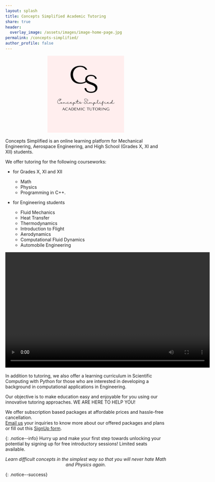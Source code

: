 ```yaml
---
layout: splash
title: Concepts Simplified Academic Tutoring
share: true
header:
  overlay_image: /assets/images/image-home-page.jpg
permalink: /concepts-simplified/
author_profile: false
---
```


<center><img src="/assets/images/Concepts-Simplified.png" alt="logo" width="240" height="240"></center>  


Concepts Simplified is an online learning platform for Mechanical Engineering, Aerospace Engineering, and High School (Grades X, XI and XII) students.

We offer tutoring for the following courseworks:

* for Grades X, XI and XII
	- Math 
	- Physics
	- Programming in C++.

* for Engineering students
	- Fluid Mechanics
	- Heat Transfer
	- Thermodynamics
	- Introduction to Flight
	- Aerodynamics
	- Computational Fluid Dynamics
	- Automobile Engineering

<center><video width="640" height="360" controls="controls">
  <source src="/assets/images/ConceptsSimplified-Ad.mp4" type="video/mp4">
</video></center>

In addition to tutoring, we also offer a learning curriculum in Scientific Computing with Python for those who are interested in developing a background in computational applications in Engineering.

Our objective is to make education easy and enjoyable for you using our innovative tutoring approaches. WE ARE HERE TO HELP YOU!
<p>
	We offer subscription based packages at affordable prices and hassle-free cancellation.
	<br><a href="mailto:conceptssimplified.tutors@gmail.com">Email us</a> your inquiries to know more about our offered packages and plans or fill out this <a href="https://forms.gle/fs3okKCEX2thtwi99">SignUp form</a>.
</p>{: .notice--info}
Hurry up and make your first step towards unlocking your potential by signing up for free introductory sessions! Limited seats available.

<p style="text-align: center;">
	<i>Learn difficult concepts in the simplest way so that you will never hate Math and Physics again.</i>
</p>{: .notice--success}

